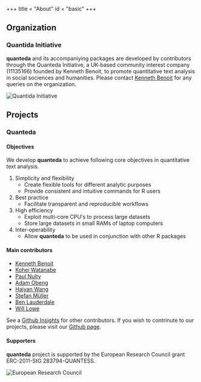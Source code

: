 +++
title = "About"
id = "basic"
+++

## Organization

### Quantida Initiative

**quanteda** and its accompaniying packages are developed by contributors through the Quanteda Initiative, a UK-based community interest company (11135166) founded by Kenneth Benoit, to promote quantitative text analysis in social sociences and humanities. Please contact [Kenneth Benoit](mailto:kbenoit@lse.ac.uk) for any queries on the organization. 

![Quantida Initiative](../img/qi.svg)

## Projects

### Quanteda

#### Objectives

We develop **quanteda** to achieve following core objectives in quantitative text analysis. 

1. Simplicity and flexibility
    * Create flexible tools for different analytic purposes
    * Provide consistent and intuitive commands for R users
2. Best practice
    * Facilitate transparent and reproducible workflows
3. High efficiency
    * Exploit multi-core CPU's to process large datasets
    * Store large datasets in small RAMs of laptop computers  
4. Inter-operability 
    * Allow **quanteda** to be used in conjunction with other R packages

#### Main contributors

* [Kenneth Benoit](https://github.com/kbenoit)
* [Kohei Watanabe](https://github.com/koheiw)
* [Paul Nulty](https://github.com/pnulty) 
* [Adam Obeng](https://github.com/adamobeng) 
* [Haiyan Wang](https://github.com/HaiyanLW)
* [Stefan Müller](https://github.com/stefan-mueller)
* [Ben Lauderdale](https://github.com/lauderdale)
* [Will Lowe](https://github.com/conjugateprior)

See a [Github Insights](https://github.com/quanteda/quanteda/graphs/contributors) for other contributors. If you wish to contrinute to our projects, please visit our [Github page](https://github.com/quanteda/quanteda/wiki).

#### Supporters

**quanteda** project is supported by the European Research Council grant ERC-2011-StG 283794-QUANTESS.

![European Research Council](../img/erc.svg)




